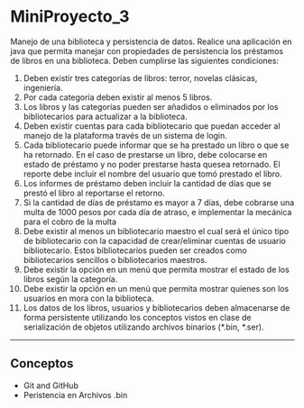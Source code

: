# MiniProyecto_3
Manejo de una biblioteca y persistencia de datos.
Realice una aplicación en java que permita manejar con propiedades de persistencia los préstamos
de libros en una biblioteca. Deben cumplirse las siguientes condiciones:
1. Deben existir tres categorías de libros: terror, novelas clásicas, ingeniería.
4. Por cada categoría deben existir al menos 5 libros.
3. Los libros y las categorías pueden ser añadidos o eliminados por los bibliotecarios para
   actualizar a la biblioteca.
4. Deben existir cuentas para cada bibliotecario que puedan acceder al manejo de la
   plataforma través de un sistema de login.
5. Cada bibliotecario puede informar que se ha prestado un libro o que se ha retornado. En
   el caso de prestarse un libro, debe colocarse en estado de préstamo y no poder prestarse
   hasta quesea retornado. El reporte debe incluir el nombre del usuario que tomó prestado
   el libro.
6. Los informes de préstamo deben incluir la cantidad de días que se prestó el libro al
   reportarse el retorno.
7. Si la cantidad de días de préstamo es mayor a 7 días, debe cobrarse una multa de 1000 pesos
   por cada día de atraso, e implementar la mecánica para el cobro de la multa
8. Debe existir al menos un bibliotecario maestro el cual será el único tipo de bibliotecario con
   la capacidad de crear/eliminar cuentas de usuario bibliotecario. Estos bibliotecarios pueden
   ser creados como bibliotecarios sencillos o bibliotecarios maestros.
9. Debe existir la opción en un menú que permita mostrar el estado de los libros según la
   categoría.
10. Debe existir la opción en un menú que permita mostrar quienes son los usuarios en mora
    con la biblioteca.
11. Los datos de los libros, usuarios y bibliotecarios deben almacenarse de forma persistente
    utilizando los conceptos vistos en clase de serialización de objetos utilizando archivos
    binarios (*.bin, *.ser).
---
## Conceptos

- Git and GitHub
- Peristencia en Archivos .bin

